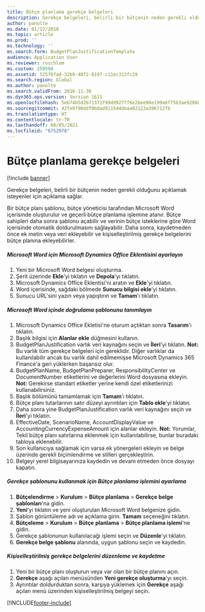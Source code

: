 ```yaml
---
title: Bütçe planlama gerekçe belgeleri
description: Gerekçe belgeleri, belirli bir bütçenin neden gerekli olduğunu açıklamak isteyenler için açıklama sağlar.
author: panolte
ms.date: 01/12/2018
ms.topic: article
ms.prod: ''
ms.technology: ''
ms.search.form: BudgetPlanJustificationTemplate
audience: Application User
ms.reviewer: roschlom
ms.custom: 259594
ms.assetid: 52576fad-32b9-48f2-8197-c11ec313fc29
ms.search.region: Global
ms.author: panolte
ms.search.validFrom: 2016-11-30
ms.dyn365.ops.version: Version 1611
ms.openlocfilehash: 5eb74b5d2b71372f99dd927ff6e2bee96e199a6f75b3ae920607e5ec37a4241a
ms.sourcegitcommit: 42fe9790ddf0bdad911544deaa82123a396712fb
ms.translationtype: HT
ms.contentlocale: tr-TR
ms.lasthandoff: 08/05/2021
ms.locfileid: "6752978"
---
```

# <a name="budget-planning-justification-documents"></a>Bütçe planlama gerekçe belgeleri

[!include [banner](../includes/banner.md)]

Gerekçe belgeleri, belirli bir bütçenin neden gerekli olduğunu açıklamak isteyenler için açıklama sağlar. 

Bir bütçe planı şablonu, bütçe yöneticisi tarafından Microsoft Word içerisinde oluşturulur ve geçerli bütçe planlama işlemine atanır. Bütçe sahipleri daha sonra şablonu açabilir ve verinin bütçe isteklerine göre Word içerisinde otomatik doldurulmasını sağlayabilir. Daha sonra, kaydetmeden önce ek metin veya veri ekleyebilir ve kişiselleştirilmiş gerekçe belgelerini bütçe planına ekleyebilirler.

##### <a name="set-up-microsoft-dynamics-office-add-in-for-microsoft-word"></a>Microsoft Word için Microsoft Dynamics Office Eklentisini ayarlayın

1.  Yeni bir Microsoft Word belgesi oluşturma.
2.  Şerit üzerinde **Ekle**'yi tıklatın ve **Depola**'yı tıklatın.
3.  Microsoft Dynamics Office Eklentisi'ni aratın ve **Ekle**'yi tıklatın.
4.  Word içerisinde, sağdaki bölmede **Sunucu bilgisi ekle**'yi tıklatın.
5.  Sunucu URL'sini yazın veya yapıştırın ve **Tamam**'ı tıklatın.

##### <a name="define-the-justification-template-in-microsoft-word"></a>Microsoft Word içinde doğrulama şablonunu tanımlayın

1.  Microsoft Dynamics Office Ekletisi'ne oturum açtıktan sonra **Tasarım**'ı tıklatın.
2.  Başlık bilgisi için **Alanlar ekle** düğmesini kullanın.
3.  BudgetPlanJustification varlık veri kaynağını seçin ve **İleri**'yi tıklatın. **Not:** Bu varlık tüm gerekçe belgeleri için gereklidir. Diğer varlıklar da kullanılabilir ancak bu varlık dahil edilmemişse Microsoft Dynamics 365 Finance'a geri yüklerken başarısız olur.
4.  BudgetPlanName, BudgetPlanPreparer, ResponsibilityCenter ve DocumentNumber etiketlerini ve değerlerini Word dosyasına ekleyin. **Not:** Gerekirse standart etiketler yerine kendi özel etiketlerinizi kullanabilirsiniz.
5.  Başlık bölümünü tamamlamak için **Tamam**'ı tıklatın.
6.  Bütçe planı tutarlarının satır düzeyi ayrıntıları için **Tablo ekle**'yi tıklatın.
7.  Daha sonra yine BudgetPlanJustification varlık veri kaynağını seçin ve **İleri**'yi tıklatın.
8.  EffectiveDate, ScenarioName, AccountDisplayValue ve AccountingCurrencyExpenseAmount için alanlar ekleyin. **Not:** Yorumlar, Tekil bütçe planı satırlarına eklenmek için kullanılabilirse, bunlar buradaki tabloya eklenebilir.
9.  Son kullanıcıya sağlamak için varsa ek yönergeleri ekleyin ve belge üzerinde gerekli biçimlendirme ve stilleri gerçekleştirin.
10. Belgeyi yerel bilgisayarınıza kaydedin ve devam etmeden önce dosyayı kapatın.

##### <a name="set-up-the-budget-planning-process-to-use-the-justification-template"></a>Gerekçe şablonunu kullanmak için Bütçe planlama işlemini ayarlama

1.  **Bütçelendirme** &gt; **Kurulum** &gt; **Bütçe planlama** &gt; **Gerekçe belge şablonları**'na gidin.
2.  **Yeni**'yi tıklatın ve yeni oluşturulan Microsoft Word belgenize gidin.
3.  Şablon görüntüleme adı ve açıklama girin. **Tamam** seçeneğini tıklatın.
4.  **Bütçeleme** &gt; **Kurulum** &gt; **Bütçe** **planlama** &gt; **Bütçe planlama işlemi**'ne gidin.
5.  Gerekçe şablonunun kullanılacağı işlemi seçin ve **Düzenle**'yi tıklatın.
6.  **Gerekçe belge şablonu** alanında, uygun şablonu seçin ve kaydedin.

##### <a name="edit-and-save-personalized-justification-documents"></a>Kişiselleştirilmiş gerekçe belgelerini düzenleme ve kaydetme

1.  Yeni bir bütçe planı oluşturun veya var olan bir bütçe planını açın.
2.  **Gerekçe** aşağı açılan menüsünden **Yeni gerekçe oluşturma**'yı seçin.
3.  Ayrıntılar doldurduktan sonra, karşıya yüklemek için **Gerekçe** aşağı açılan menü üzerinden kişiselleştirilmiş belgeyi seçin.






[!INCLUDE[footer-include](../../includes/footer-banner.md)]